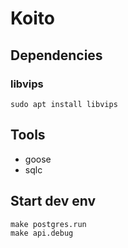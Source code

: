 # Koito
## Dependencies
### libvips
```
sudo apt install libvips
```
## Tools
- goose
- sqlc
## Start dev env
```
make postgres.run
make api.debug
```